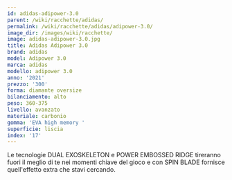 ```yaml
---
id: adidas-adipower-3.0
parent: /wiki/racchette/adidas/
permalink: /wiki/racchette/adidas/adipower-3.0/
image_dir: /images/wiki/racchette/
image: adidas-adipower-3.0.jpg
title: Adidas Adipower 3.0
brand: adidas
model: Adipower 3.0
marca: adidas
modello: adipower 3.0
anno: '2021'
prezzo: '300'
forma: diamante oversize
bilanciamento: alto
peso: 360-375
livello: avanzato
materiale: carbonio
gomma: 'EVA high memory '
superficie: liscia
index: '17'
---
```

Le tecnologie DUAL EXOSKELETON e POWER EMBOSSED RIDGE tireranno fuori il meglio di te nei momenti chiave del gioco e con SPIN BLADE fornisce quell'effetto extra che stavi cercando.
